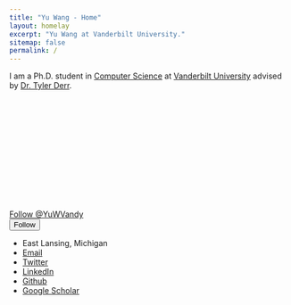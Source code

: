 ```yaml
---
title: "Yu Wang - Home"
layout: homelay
excerpt: "Yu Wang at Vanderbilt University."
sitemap: false
permalink: /
---
```



I am a Ph.D. student in [Computer Science](https://engineering.vanderbilt.edu/eecs/) at [Vanderbilt University](https://vanderbilt.edu) advised by [Dr. Tyler Derr](https://www.cse.msu.edu/~derrtyle/).


<div>
<img src="{{site.utl}}{{site.baseutl}}/images/carousel/Profile.png" style="margin:0px 800px; width:200px; display:block;"/>
</div>



<div class="twitter">
<a href="https://twitter.com/YuWVandy?ref_src=twsrc%5Etfw" class="twitter-follow-button" data-show-count="false">
Follow @YuWVandy 
</a><script async src="https://platform.twitter.com/widgets.js" charset="utf-8"></script>
</div>




</div>
<div class="author__urls-wrapper">
<button class="btn btn--inverse">Follow</button>
<ul class="author__urls social-icons">
<li><i aria-hidden="true" class="fa fa-fw fa-map-marker"></i> East Lansing, Michigan</li>
<li><a href="mailto:jinwei2@msu.edu"><i aria-hidden="true" class="fas fa-envelope"></i> Email</a></li>
<li><a href="https://twitter.com/weisshelter"><i aria-hidden="true" class="fab fa-twitter-square"></i> Twitter</a></li>
<li><a href="https://www.linkedin.com/in/wei-jin-71041a182"><i aria-hidden="true" class="fab fa-linkedin"></i> LinkedIn</a></li>
<li><a href="https://github.com/ChandlerBang"><i aria-hidden="true" class="fab fa-github"></i> Github</a></li>
<li><a href="https://scholar.google.com/citations?user=eWow24EAAAAJ&amp;hl=en"><i class="fas fa-graduation-cap"></i> Google Scholar</a></li>
</ul>
</div>
